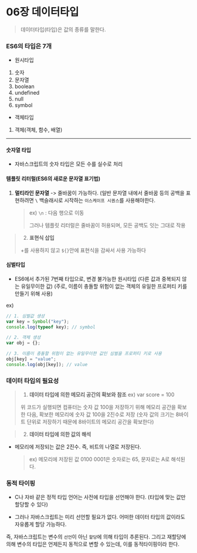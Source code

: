 # 06장 데이터타입

> 데이터타입(타입)은 값의 종류를 말한다.

### ES6의 타입은 7개

- 원시타입

1. 숫자
2. 문자열
3. boolean
4. undefined
5. null
6. symbol

- 객체타입

1. 객체(객체, 함수, 배열)

---

#### 숫자열 타입

- 자바스크립트의 숫자 타입은 모든 수를 실수로 처리

#### 템플릿 리터럴(ES6의 새로운 문자열 표기법)

>

1. **멀티라인 문자열**
   -> 줄바꿈이 가능하다.
   (일반 문자열 내에서 줄바꿈 등의 공백을 표현하려면 `\` 백슬래시로 시작하는 `이스케이프 시퀀스`를 사용해야한다.
   > ex) `\n` : 다음 행으로 이동
   >
   > 그러나 템플릿 리터럴은 줄바꿈이 허용되며, 모든 공백도 잇는 그대로 작용

> 2. **표현식 삽입**
>
> +를 사용하지 않고 `${}`안에 표현식을 감싸서 사용 가능하다

#### 심벌타입

- ES6에서 추가된 7번째 타입으로, 변경 불가능한 원시타입
  (다른 값과 중복되지 않는 유일무이한 값)
  (주로, 이름이 충돌할 위험이 없는 객체의 유일한 프로퍼티 키를 만들기 위해 사용)

ex)

```javascript
// 1. 심벌값 생성
var key = Symbol("key");
console.log(typeof key); // symbol

// 2. 객체 생성
var obj = {};

// 3. 이름이 충돌할 위험이 없는 유일무이한 값인 심벌을 프로퍼티 키로 사용
obj[key] = "value";
console.log(obj[key]); // value
```

### 데이터 타입의 필요성

> 1.  **데이터 타입에 의한 메모리 공간의 확보와 참조**
>     ex) var score = 100
>
> 위 코드가 실행되면 컴퓨터는 숫자 값 100을 저장하기 위해 메모리 공간을 확보한 다음, 확보한 메모리에 숫자 값 100을 2진수로 저장
> (숫자 값의 크기는 8바이트 단위로 저장하기 때문에 8바이트의 메모리 공간을 확보한다)

> 2.  **데이터 타입에 의한 값의 해석**

- 메모리에 저장되는 값은 2진수. 즉, 비트의 나열로 저장된다.
  > ex) 메모리에 저장된 값 0100 0001은 숫자로는 65, 문자로는 A로 해석된다.

### 동적 타이핑

- C나 자바 같은 정적 타입 언어는 사전에 타입을 선언해야 한다.
  (타입에 맞는 값만 할당할 수 있다)

- 그러나 자바스크립트는 미리 선언할 필요가 없다. 어떠한 데이터 타입의 값이라도 자유롭게 할당 가능하다.

즉, 자바스크립트는 변수의 `선언`이 아닌 `할당`에 의해 타입이 추론된다.
그리고 재할당에 의해 변수의 타입은 언제든지 동적으로 변할 수 있는데, 이를 동적타이핑이라 한다.
